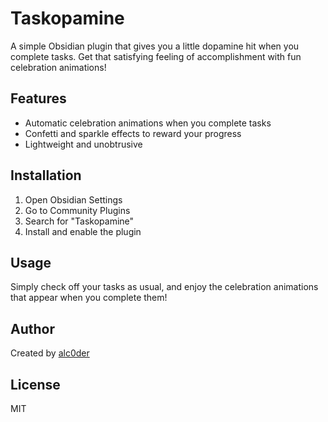 # Taskopamine

A simple Obsidian plugin that gives you a little dopamine hit when you complete tasks. Get that satisfying feeling of accomplishment with fun celebration animations!

## Features

- Automatic celebration animations when you complete tasks
- Confetti and sparkle effects to reward your progress
- Lightweight and unobtrusive

## Installation

1. Open Obsidian Settings
2. Go to Community Plugins
3. Search for "Taskopamine"
4. Install and enable the plugin

## Usage

Simply check off your tasks as usual, and enjoy the celebration animations that appear when you complete them!

## Author

Created by [alc0der](https://github.com/alc0der)

## License

MIT
